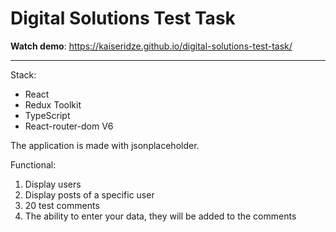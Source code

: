 # Digital Solutions Test Task

**Watch demo**: https://kaiseridze.github.io/digital-solutions-test-task/
_______

Stack:
* React
* Redux Toolkit
* TypeScript
* React-router-dom V6

The application is made with jsonplaceholder.

Functional:
1. Display users
2. Display posts of a specific user
3. 20 test comments
4. The ability to enter your data, they will be added to the comments
